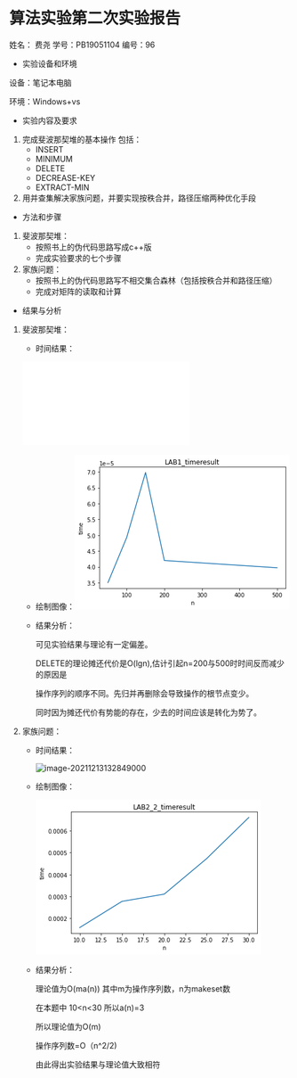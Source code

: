 # 算法实验第二次实验报告

姓名： 费尧    学号：PB19051104  编号：96

* 实验设备和环境

设备：笔记本电脑 

环境：Windows+vs

* 实验内容及要求

1. 完成斐波那契堆的基本操作 包括：
   * INSERT
   * MINIMUM
   * DELETE
   * DECREASE-KEY
   * EXTRACT-MIN
2. 用并查集解决家族问题，并要实现按秩合并，路径压缩两种优化手段

* 方法和步骤

1. 斐波那契堆：
   * 按照书上的伪代码思路写成c++版
   * 完成实验要求的七个步骤
2. 家族问题：
   * 按照书上的伪代码思路写不相交集合森林（包括按秩合并和路径压缩）
   * 完成对矩阵的读取和计算

* 结果与分析

1. 斐波那契堆：

   * 时间结果：

   ![image-20211213131703054](figs\README.md)

   * 绘制图像：![img](figs\img.png)

   * 结果分析：

     可见实验结果与理论有一定偏差。

     DELETE的理论摊还代价是O(lgn),估计引起n=200与500时时间反而减少的原因是

     操作序列的顺序不同。先归并再删除会导致操作的根节点变少。

     同时因为摊还代价有势能的存在，少去的时间应该是转化为势了。

2. 家族问题：

   * 时间结果：

     ![image-20211213132849000](C:\Users\86139\AppData\Roaming\Typora\typora-user-images\image-20211213132849000.png)

   * 绘制图像：

     ![img](figs\img2.png)

   * 结果分析：

     理论值为O(ma(n)) 其中m为操作序列数，n为makeset数
     
     在本题中 10<n<30 所以a(n)=3
     
     所以理论值为O(m)
     
     操作序列数=O（n^2/2)
     
     由此得出实验结果与理论值大致相符
